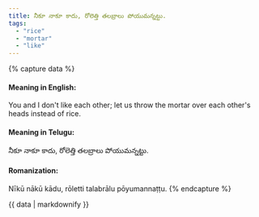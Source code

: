 ```yaml
---
title: నీకూ నాకూ కాదు, రోలెత్తి తలబ్రాలు పోయుమన్నట్టు.
tags:
  - "rice"
  - "mortar"
  - "like"
---
```


{% capture data %}
#### Meaning in English:
You and I don't like each other; let us throw the mortar over each other's heads instead of rice.

#### Meaning in Telugu:
నీకూ నాకూ కాదు, రోలెత్తి తలబ్రాలు పోయుమన్నట్టు.

#### Romanization:
Nīkū nākū kādu, rōletti talabrālu pōyumannaṭṭu.
{% endcapture %}

{{ data | markdownify }}

